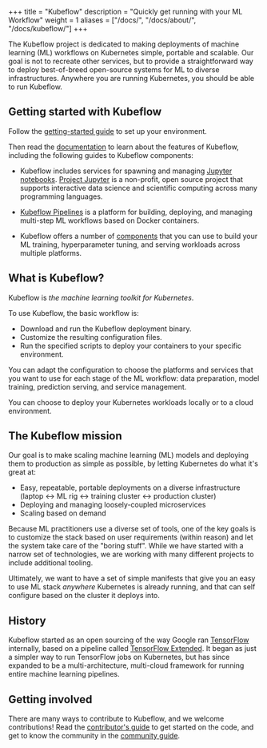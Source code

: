 +++
title = "Kubeflow"
description = "Quickly get running with your ML Workflow"
weight = 1
aliases = ["/docs/", "/docs/about/", "/docs/kubeflow/"]
+++

The Kubeflow project is dedicated to making deployments of machine learning (ML) 
workflows on Kubernetes simple, portable and scalable. Our goal is not to 
recreate other services, but to provide a straightforward way to deploy 
best-of-breed open-source systems for ML to diverse infrastructures. Anywhere 
you are running Kubernetes, you should be able to run Kubeflow.

## Getting started with Kubeflow

Follow the [getting-started guide](/docs/started/getting-started) to set up your
environment.

Then read the [documentation](/docs/) to learn about the features of Kubeflow, 
including the following guides to Kubeflow components:

* Kubeflow includes services for spawning and managing 
  [Jupyter notebooks](/docs/notebooks/). [Project Jupyter](https://jupyter.org/) 
  is a non-profit, open source project that supports interactive data science 
  and scientific computing across many programming languages.

* [Kubeflow Pipelines](/docs/pipelines/pipelines-overview/) is a platform for 
  building, deploying, and managing multi-step ML workflows based on Docker 
  containers.

* Kubeflow offers a number of [components](/docs/components/) that you can use
  to build your ML training, hyperparameter tuning, and serving workloads across
  multiple platforms.

## What is Kubeflow?

Kubeflow is *the machine learning toolkit for Kubernetes*.

To use Kubeflow, the basic workflow is:

* Download and run the Kubeflow deployment binary.
* Customize the resulting configuration files.
* Run the specified scripts to deploy your containers to your specific
  environment.

You can adapt the configuration to choose the platforms and services that you 
want to use for each stage of the ML workflow: data preparation, model training,
prediction serving, and service management.

You can choose to deploy your Kubernetes workloads locally or to a cloud 
environment.

## The Kubeflow mission

Our goal is to make scaling machine learning (ML) models and deploying them to
production as simple as possible, by letting Kubernetes do what it's great at:

  * Easy, repeatable, portable deployments on a diverse infrastructure (laptop
    <-> ML rig <-> training cluster <-> production cluster)
  * Deploying and managing loosely-coupled microservices
  * Scaling based on demand

Because ML practitioners use a diverse set of tools, one of the key goals is to
customize the stack based on user requirements (within reason) and let the
system take care of the "boring stuff". While we have started with a narrow set
of technologies, we are working with many different projects to include 
additional tooling.

Ultimately, we want to have a set of simple manifests that give you an easy to 
use ML stack _anywhere_ Kubernetes is already running, and that can self 
configure based on the cluster it deploys into.

## History

Kubeflow started as an open sourcing of the way Google ran [TensorFlow](https://www.tensorflow.org/) internally, based on a pipeline called [TensorFlow Extended](https://www.tensorflow.org/tfx/). It began as just a simpler way to run TensorFlow jobs on Kubernetes, but has since expanded to be a multi-architecture, multi-cloud framework for running entire machine learning pipelines.

## Getting involved

There are many ways to contribute to Kubeflow, and we welcome contributions! 
Read the [contributor's guide](/docs/about/contributing) to get started on the 
code, and get to know the community in the 
[community guide](/docs/about/community).
